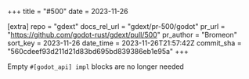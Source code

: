 +++
title = "#500"
date = 2023-11-26

[extra]
repo = "gdext"
docs_rel_url = "gdext/pr-500/godot"
pr_url = "https://github.com/godot-rust/gdext/pull/500"
pr_author = "Bromeon"
sort_key = 2023-11-26
date_time = 2023-11-26T21:57:42Z
commit_sha = "560cdeef93d211d21d83bd695bd839386eb1e95a"
+++

Empty `#[godot_api] impl` blocks are no longer needed
